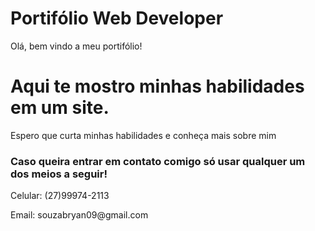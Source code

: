 # Portifólio Web Developer

Olá, bem vindo a meu portifólio!

<h1>Aqui te mostro minhas habilidades em um site.</h1>

<p>Espero que curta minhas habilidades e conheça mais sobre mim</p>

<h3>Caso queira entrar em contato comigo só usar qualquer um dos meios a seguir!</h3>
<p>Celular: (27)99974-2113</p>
<p>Email: souzabryan09@gmail.com</p>